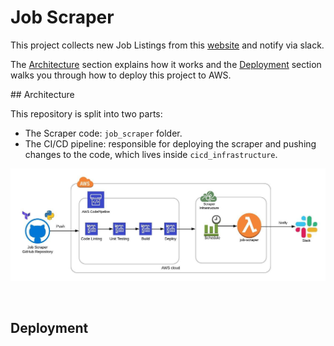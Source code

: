 # Job Scraper

This project collects new Job Listings from this [website](https://www.seek.co.nz/) and notify via slack.

The [Architecture](#architecture) section explains how it works and the [Deployment](#deployment) section walks you through how to deploy this project to AWS.

<a name="architecture"/>
## Architecture

This repository is split into two parts:
* The Scraper code: `job_scraper` folder.
* The CI/CD pipeline: responsible for deploying the scraper and pushing changes to the code, which lives inside `cicd_infrastructure`.

![ArchitectureImage](images/architecture.jpeg)


&nbsp;<a name="deployment"/>
## Deployment

